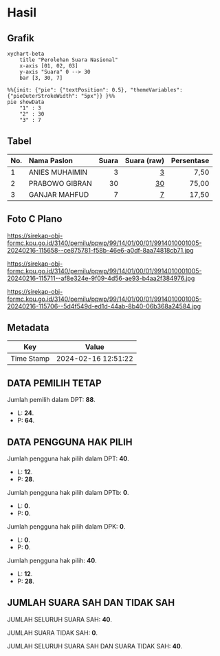 # Hasil

## Grafik

```mermaid
xychart-beta
    title "Perolehan Suara Nasional"
    x-axis [01, 02, 03]
    y-axis "Suara" 0 --> 30
    bar [3, 30, 7]
```

```mermaid
%%{init: {"pie": {"textPosition": 0.5}, "themeVariables": {"pieOuterStrokeWidth": "5px"}} }%%
pie showData
    "1" : 3
    "2" : 30
    "3" : 7
```

## Tabel

| No. | Nama Paslon    | Suara | Suara (raw) | Persentase |
|:--- |:-------------- | -----:| -----------:| ----------:|
| 1   | ANIES MUHAIMIN | 3     | [3][p-1]    | 7,50       |
| 2   | PRABOWO GIBRAN | 30    | [30][p-2]   | 75,00      |
| 3   | GANJAR MAHFUD  | 7     | [7][p-3]    | 17,50      |


[p-1]: https://github.com/gigit-pemilu/pemilu-2024/blob/main/pilpres/hitung-suara/sub/99-luar-negeri/sub/14-beijing-republik-rakyat-tiongkok/sub/01-beijing-republik-rakyat-tiongkok/sub/0001-beijing-republik-rakyat-tiongkok/sub/005-pos-005/sub/paslon-1.txt
[p-2]: https://github.com/gigit-pemilu/pemilu-2024/blob/main/pilpres/hitung-suara/sub/99-luar-negeri/sub/14-beijing-republik-rakyat-tiongkok/sub/01-beijing-republik-rakyat-tiongkok/sub/0001-beijing-republik-rakyat-tiongkok/sub/005-pos-005/sub/paslon-2.txt
[p-3]: https://github.com/gigit-pemilu/pemilu-2024/blob/main/pilpres/hitung-suara/sub/99-luar-negeri/sub/14-beijing-republik-rakyat-tiongkok/sub/01-beijing-republik-rakyat-tiongkok/sub/0001-beijing-republik-rakyat-tiongkok/sub/005-pos-005/sub/paslon-3.txt

## Foto C Plano

https://sirekap-obj-formc.kpu.go.id/3140/pemilu/ppwp/99/14/01/00/01/9914010001005-20240216-115658--ce875781-f58b-46e6-a0df-8aa74818cb71.jpg

https://sirekap-obj-formc.kpu.go.id/3140/pemilu/ppwp/99/14/01/00/01/9914010001005-20240216-115711--af8e324e-9f09-4d56-ae93-b4aa2f384976.jpg

https://sirekap-obj-formc.kpu.go.id/3140/pemilu/ppwp/99/14/01/00/01/9914010001005-20240216-115706--5d4f549d-ed1d-44ab-8b40-06b368a24584.jpg


## Metadata

| Key        | Value               |
| ---------- | ------------------- |
| Time Stamp | 2024-02-16 12:51:22 |


## DATA PEMILIH TETAP

Jumlah pemilih dalam DPT: **88**.
 * L: **24**.
 * P: **64**.

## DATA PENGGUNA HAK PILIH

Jumlah pengguna hak pilih dalam DPT: **40**.
 * L: **12**.
 * P: **28**.

Jumlah pengguna hak pilih dalam DPTb: **0**.
 * L: **0**.
 * P: **0**.

Jumlah pengguna hak pilih dalam DPK: **0**.
 * L: **0**.
 * P: **0**.

Jumlah pengguna hak pilih: **40**.
 * L: **12**.
 * P: **28**.

## JUMLAH SUARA SAH DAN TIDAK SAH

JUMLAH SELURUH SUARA SAH: **40**.

JUMLAH SUARA TIDAK SAH: **0**.

JUMLAH SELURUH SUARA SAH DAN SUARA TIDAK SAH: **40**.


